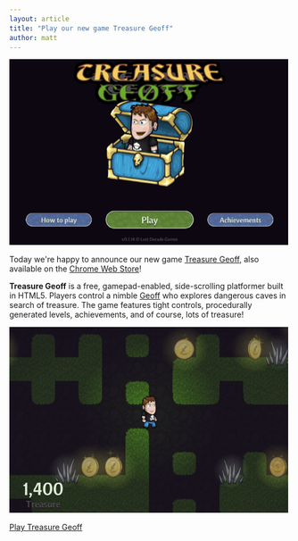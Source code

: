 ```yaml
---
layout: article
title: "Play our new game Treasure Geoff"
author: matt
---
```


<div class="full-frame">
	<a href="http://treasuregoblin.lostdecadegames.com/?geoff=1">
		<img alt="Treasure Geoff" src="/media/images/posts/tg/titleGeoff.png">
	</a>
</div>

Today we're happy to announce our new game [Treasure Geoff](http://treasuregoblin.lostdecadegames.com/?geoff=1), also available on the [Chrome Web Store](https://chrome.google.com/webstore/detail/treasure-goblin/jgjgnceamhgknelfkpbhebhnphaeefho)!

**Treasure Geoff** is a free, gamepad-enabled, side-scrolling platformer built in HTML5. Players control a nimble [Geoff](/about/#geoff) who explores dangerous caves in search of treasure. The game features tight controls, procedurally generated levels, achievements, and of course, lots of treasure!

<div class="full-frame">
	<a href="http://treasuregoblin.lostdecadegames.com/?geoff=1">
		<img alt="Treasure Geoff" src="/media/images/posts/tg/runningGeoff.png">
	</a>
</div>

<a class="download-podcast" href="http://treasuregoblin.lostdecadegames.com/?geoff=1">Play Treasure Geoff</a>
